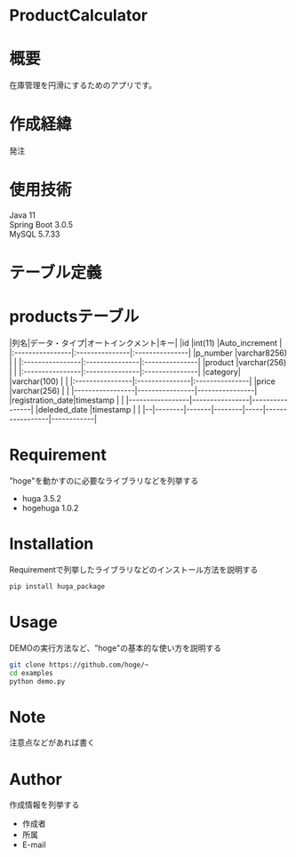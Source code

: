 # ProductCalculator
# 概要
 
在庫管理を円滑にするためのアプリです。

# 作成経緯
発注

# 使用技術
Java 11  
Spring Boot 3.0.5  
MySQL 5.7.33
 
# テーブル定義
# productsテーブル
|列名|データ・タイプ|オートインクメント|キー|
|id               |int(11)         |Auto_increment  |
|:----------------|:---------------|:---------------|
|p_number         |varchar8256)    |                |
|:----------------|:---------------|:---------------|
|product          |varchar(256)    |                |
|:----------------|:---------------|:---------------|
|category|        |varchar(100)    |                |
|:----------------|:---------------|:---------------|
|price            |varchar(256)    |                |
|-----------------|----------------|----------------|
|registration_date|timestamp       |                |
|-----------------|----------------|----------------|
|deleded_date     |timestamp       |                |
|--|--------|-------|--------|-----|-----------------|------------|

 
# Requirement
 
"hoge"を動かすのに必要なライブラリなどを列挙する
 
* huga 3.5.2
* hogehuga 1.0.2
 
# Installation
 
Requirementで列挙したライブラリなどのインストール方法を説明する
 
```bash
pip install huga_package
```
 
# Usage
 
DEMOの実行方法など、"hoge"の基本的な使い方を説明する
 
```bash
git clone https://github.com/hoge/~
cd examples
python demo.py
```
 
# Note
 
注意点などがあれば書く
 
# Author
 
作成情報を列挙する
 
* 作成者
* 所属
* E-mail
